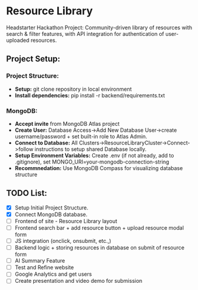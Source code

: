 # Resource Library
Headstarter Hackathon Project: Community-driven library of resources with search & filter features,
with API integration for authentication of user-uploaded resources.

## Project Setup:
### Project Structure:
- **Setup:** git clone repository in local environment
- **Install dependencies:** pip install -r backend/requirements.txt
### MongoDB:
- **Accept invite** from MongoDB Atlas project
- **Create User:** Database Access->Add New Database User->create username/password + set built-in role to Atlas Admin.
- **Connect to Database:** All Clusters->ResourceLibraryCluster->Connect->follow instructions to setup shared Database locally.
- **Setup Environment Variables:**  Create .env (if not already, add to .gitignore), set MONGO_URI=your-mongodb-connection-string
- **Recommnedation:** Use MongoDB Compass for visualizing database structure

## TODO List:
- [x] Setup Initial Project Structure.
- [x] Connect MongoDB database.
- [ ] Frontend of site - Resource Library layout
- [ ] Frontend search bar + add resource button + upload resource modal form
- [ ] JS integration (onclick, onsubmit, etc.,)
- [ ] Backend logic + storing resources in database on submit of resource form
- [ ] AI Summary Feature
- [ ] Test and Refine website
- [ ] Google Analytics and get users
- [ ] Create presentation and video demo for submission
